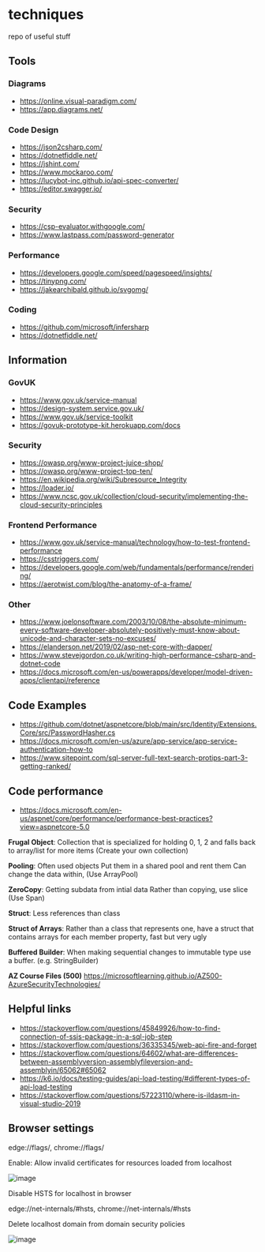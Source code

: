 # techniques
repo of useful stuff

## Tools
### Diagrams
- https://online.visual-paradigm.com/
- https://app.diagrams.net/
### Code Design
- https://json2csharp.com/
- https://dotnetfiddle.net/
- https://jshint.com/
- https://www.mockaroo.com/
- https://lucybot-inc.github.io/api-spec-converter/
- https://editor.swagger.io/
### Security
- https://csp-evaluator.withgoogle.com/
- https://www.lastpass.com/password-generator
### Performance
- https://developers.google.com/speed/pagespeed/insights/
- https://tinypng.com/
- https://jakearchibald.github.io/svgomg/
### Coding
- https://github.com/microsoft/infersharp
- https://dotnetfiddle.net/

## Information
### GovUK
- https://www.gov.uk/service-manual
- https://design-system.service.gov.uk/
- https://www.gov.uk/service-toolkit
- https://govuk-prototype-kit.herokuapp.com/docs

### Security
- https://owasp.org/www-project-juice-shop/
- https://owasp.org/www-project-top-ten/
- https://en.wikipedia.org/wiki/Subresource_Integrity
- https://loader.io/
- https://www.ncsc.gov.uk/collection/cloud-security/implementing-the-cloud-security-principles
### Frontend Performance
- https://www.gov.uk/service-manual/technology/how-to-test-frontend-performance
- https://csstriggers.com/
- https://developers.google.com/web/fundamentals/performance/rendering/
- https://aerotwist.com/blog/the-anatomy-of-a-frame/
### Other
- https://www.joelonsoftware.com/2003/10/08/the-absolute-minimum-every-software-developer-absolutely-positively-must-know-about-unicode-and-character-sets-no-excuses/
- https://elanderson.net/2019/02/asp-net-core-with-dapper/
- https://www.stevejgordon.co.uk/writing-high-performance-csharp-and-dotnet-code
- https://docs.microsoft.com/en-us/powerapps/developer/model-driven-apps/clientapi/reference

## Code Examples
- https://github.com/dotnet/aspnetcore/blob/main/src/Identity/Extensions.Core/src/PasswordHasher.cs
- https://docs.microsoft.com/en-us/azure/app-service/app-service-authentication-how-to
- https://www.sitepoint.com/sql-server-full-text-search-protips-part-3-getting-ranked/

## Code performance
- https://docs.microsoft.com/en-us/aspnet/core/performance/performance-best-practices?view=aspnetcore-5.0

__Frugal Object__:
Collection that is specialized for holding 0, 1, 2 and falls back to array/list for more items
(Create your own collection)

__Pooling__:
Often used objects
Put them in a shared pool and rent them
Can change the data within, 
(Use ArrayPool)

__ZeroCopy__:
Getting subdata from intial data
Rather than copying, use slice
(Use Span<T>)

__Struct__:
Less references than class

__Struct of Arrays__:
Rather than a class that represents one, have a struct that contains arrays for each member property, fast but very ugly

__Buffered Builder__:
When making sequential changes to immutable type use a buffer.
(e.g. StringBuilder)


__AZ Course Files (500)__
https://microsoftlearning.github.io/AZ500-AzureSecurityTechnologies/

## Helpful links
- https://stackoverflow.com/questions/45849926/how-to-find-connection-of-ssis-package-in-a-sql-job-step
- https://stackoverflow.com/questions/36335345/web-api-fire-and-forget
- https://stackoverflow.com/questions/64602/what-are-differences-between-assemblyversion-assemblyfileversion-and-assemblyin/65062#65062
- https://k6.io/docs/testing-guides/api-load-testing/#different-types-of-api-load-testing
- https://stackoverflow.com/questions/57223110/where-is-ildasm-in-visual-studio-2019

## Browser settings

edge://flags/, chrome://flags/

Enable: Allow invalid certificates for resources loaded from localhost

![image](https://user-images.githubusercontent.com/12498120/211779649-dae6f99c-29ee-4a4a-9e2b-9c359986b29f.png)

Disable HSTS for localhost in browser

edge://net-internals/#hsts, chrome://net-internals/#hsts

Delete localhost domain from domain security policies

![image](https://user-images.githubusercontent.com/12498120/211779899-446388b7-1ed7-4096-b17f-44b4303df593.png)
